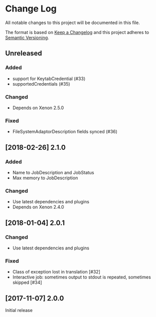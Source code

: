 # Change Log
All notable changes to this project will be documented in this file.

The format is based on [Keep a Changelog](http://keepachangelog.com/) 
and this project adheres to [Semantic Versioning](http://semver.org/).

## Unreleased

### Added

* support for KeytabCredential (#33)
* supportedCredentials (#35)

### Changed

* Depends on Xenon 2.5.0

### Fixed

* FileSystemAdaptorDescription fields synced (#36)

## [2018-02-26] 2.1.0

### Added

* Name to JobDescription and JobStatus
* Max memory to JobDescription

### Changed

* Use latest dependencies and plugins
* Depends on Xenon 2.4.0

## [2018-01-04] 2.0.1

### Changed

* Use latest dependencies and plugins

### Fixed

* Class of exception lost in translation [#32]
* Interactive job: sometimes output to stdout is repeated, sometimes skipped [#34]

## [2017-11-07] 2.0.0

Initial release
